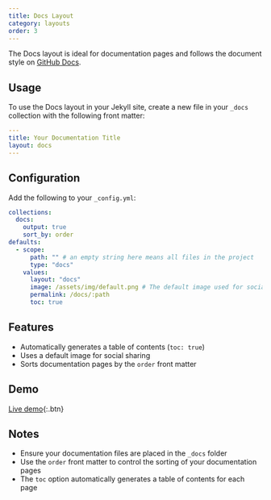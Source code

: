 ```yaml
---
title: Docs Layout
category: layouts
order: 3
---
```


The Docs layout is ideal for documentation pages and follows the document style on [GitHub Docs](https://docs.github.com).

## Usage

To use the Docs layout in your Jekyll site, create a new file in your `_docs` collection with the following front matter:

```yaml
---
title: Your Documentation Title
layout: docs
---
```

## Configuration

Add the following to your `_config.yml`:

```yaml
collections:
  docs:
    output: true
    sort_by: order
defaults:
  - scope:
      path: "" # an empty string here means all files in the project
      type: "docs"
    values:
      layout: "docs"
      image: /assets/img/default.png # The default image used for social and posts.
      permalink: /docs/:path
      toc: true
```

## Features

- Automatically generates a table of contents (`toc: true`)
- Uses a default image for social sharing
- Sorts documentation pages by the `order` front matter

## Demo

[Live demo](index.html){:.btn}

## Notes

- Ensure your documentation files are placed in the `_docs` folder
- Use the `order` front matter to control the sorting of your documentation pages
- The `toc` option automatically generates a table of contents for each page
